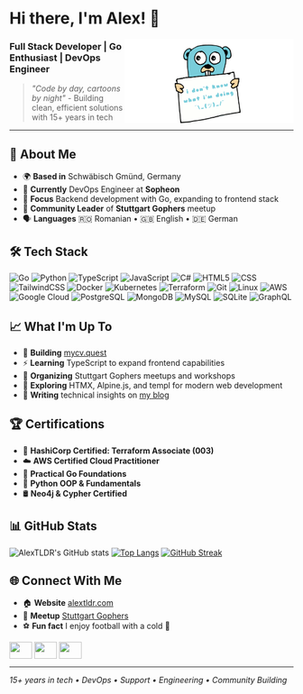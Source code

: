 # Hi there, I'm Alex! 👋

<img align="right" width="300" height="150" src="https://github.com/AlexTLDR/AlexTLDR/blob/main/golang-what.gif">

### Full Stack Developer | Go Enthusiast | DevOps Engineer

> *"Code by day, cartoons by night"* - Building clean, efficient solutions with 15+ years in tech

---

## 🚀 About Me

- 🌍 **Based in** Schwäbisch Gmünd, Germany
- 💼 **Currently** DevOps Engineer at **Sopheon**
- 🎯 **Focus** Backend development with Go, expanding to frontend stack
- 👥 **Community Leader** of **Stuttgart Gophers** meetup 
- 🗣️ **Languages** 🇷🇴 Romanian • 🇬🇧 English • 🇩🇪 German

## 🛠️ Tech Stack

![Go](https://img.shields.io/badge/go-%2300ADD8.svg?style=for-the-badge&logo=go&logoColor=white)
![Python](https://img.shields.io/badge/python-3670A0?style=for-the-badge&logo=python&logoColor=ffdd54)
![TypeScript](https://img.shields.io/badge/typescript-%23007ACC.svg?style=for-the-badge&logo=typescript&logoColor=white)
![JavaScript](https://img.shields.io/badge/javascript-%23323330.svg?style=for-the-badge&logo=javascript&logoColor=%23F7DF1E)
![C#](https://img.shields.io/badge/c%23-%23239120.svg?style=for-the-badge&logo=c-sharp&logoColor=white)
![HTML5](https://img.shields.io/badge/html5-%23E34F26.svg?style=for-the-badge&logo=html5&logoColor=white)
![CSS](https://img.shields.io/badge/css-%231572B6.svg?style=for-the-badge&logo=css3&logoColor=white)
![TailwindCSS](https://img.shields.io/badge/tailwindcss-%2338B2AC.svg?style=for-the-badge&logo=tailwind-css&logoColor=white)
![Docker](https://img.shields.io/badge/docker-%230db7ed.svg?style=for-the-badge&logo=docker&logoColor=white)
![Kubernetes](https://img.shields.io/badge/kubernetes-%23326ce5.svg?style=for-the-badge&logo=kubernetes&logoColor=white)
![Terraform](https://img.shields.io/badge/terraform-%235835CC.svg?style=for-the-badge&logo=terraform&logoColor=white)
![Git](https://img.shields.io/badge/git-%23F05033.svg?style=for-the-badge&logo=git&logoColor=white)
![Linux](https://img.shields.io/badge/Linux-FCC624?style=for-the-badge&logo=linux&logoColor=black)
![AWS](https://img.shields.io/badge/AWS-%23FF9900.svg?style=for-the-badge&logo=amazon-aws&logoColor=white)
![Google Cloud](https://img.shields.io/badge/GoogleCloud-%234285F4.svg?style=for-the-badge&logo=google-cloud&logoColor=white)
![PostgreSQL](https://img.shields.io/badge/postgresql-%23316192.svg?style=for-the-badge&logo=postgresql&logoColor=white)
![MongoDB](https://img.shields.io/badge/MongoDB-%234ea94b.svg?style=for-the-badge&logo=mongodb&logoColor=white)
![MySQL](https://img.shields.io/badge/mysql-%2300f.svg?style=for-the-badge&logo=mysql&logoColor=white)
![SQLite](https://img.shields.io/badge/sqlite-%2307405e.svg?style=for-the-badge&logo=sqlite&logoColor=white)
![GraphQL](https://img.shields.io/badge/-GraphQL-E10098?style=for-the-badge&logo=graphql&logoColor=white)

## 📈 What I'm Up To

- 🔭 **Building** <a href="https://mycv.quest">mycv.quest</a>
- ⚡ **Learning** TypeScript to expand frontend capabilities
- 👥 **Organizing** Stuttgart Gophers meetups and workshops
- 🌱 **Exploring** HTMX, Alpine.js, and templ for modern web development
- 📝 **Writing** technical insights on [my blog](https://blog.alextldr.com)

## 🏆 Certifications

- 🔷 **HashiCorp Certified: Terraform Associate (003)**
- ☁️ **AWS Certified Cloud Practitioner**
- 🐹 **Practical Go Foundations**
- 🐍 **Python OOP & Fundamentals**
- 🛢️ **Neo4j & Cypher Certified**

## 📊 GitHub Stats

![AlexTLDR's GitHub stats](https://github-readme-stats-alextldr.vercel.app//api?username=AlexTLDR&show_icons=true&theme=transparent)
[![Top Langs](https://github-readme-stats-alextldr.vercel.app//api/top-langs/?username=AlexTLDR&show_icons=true&theme=transparent)](https://github.com/AlexTLDR/github-readme-stats)
[![GitHub Streak](http://github-readme-streak-stats.herokuapp.com?user=AlexTLDR&theme=transparent&date_format=j%2Fn%5B%2FY%5D)](https://git.io/streak-stats)

## 🌐 Connect With Me

- 🏠 **Website** [alextldr.com](https://alextldr.com)
- 👥 **Meetup** [Stuttgart Gophers](https://www.meetup.com/stuttgart-gophers/)
- ⚽ **Fun fact** I enjoy football with a cold 🍺

<p align="left">
<a href="https://www.linkedin.com/in/alexandru-badragan/" target="blank"><img align="center" src="https://cdn.jsdelivr.net/npm/simple-icons@3.0.1/icons/linkedin.svg" alt="" height="30" width="40" /></a>
<a href="https://twitter.com/TldrAlex" target="blank"><img align="center" src="https://cdn.jsdelivr.net/npm/simple-icons@3.0.1/icons/twitter.svg" alt="" height="30" width="40" /></a>
<a href="https://hachyderm.io/@AlexTLDR" target="blank"><img align="center" src="https://cdn.jsdelivr.net/npm/simple-icons@3.0.1/icons/mastodon.svg" alt="" height="30" width="40" /></a>
</p>

---

*15+ years in tech • DevOps • Support • Engineering • Community Building*

